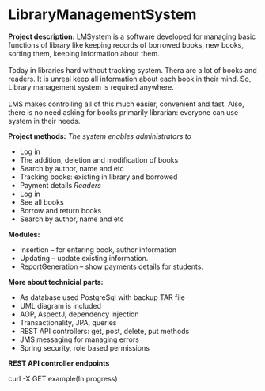 # LibraryManagementSystem

**Project description:** LMSystem is a software developed for managing basic functions of library like keeping records of borrowed books, new books, sorting them, keeping information about them. <br><br>
Today in libraries hard without tracking system. Thera are a lot of books and readers. It is unreal keep all information about each book in their mind. So, Library management system is required anywhere. <br><br>
LMS makes controlling all of this much easier, convenient and fast. Also, there is no need asking for books primarily librarian: everyone can use system in their needs.

**Project methods:**
*The system enables administrators to* 
-	Log in 
-	The addition, deletion and modification of books 
-	Search by author, name and etc
-	Tracking books: existing in library and borrowed
-	Payment details
*Readers*
-	Log in
-	See all books
-	Borrow and return books
-	Search by author, name and etc

**Modules:**
-	Insertion – for entering book, author information
-	Updating – update existing information.
-	ReportGeneration – show payments details for students.

**More about technicial parts:**
- As database used PostgreSql with backup TAR file
- UML diagram is included
- AOP, AspectJ, dependency injection
- Transactionality, JPA, queries
- REST API controllers: get, post, delete, put methods
- JMS messaging for managing errors
- Spring security, role based permissions

**REST API controller endpoints**

curl -X GET example(In progress)

